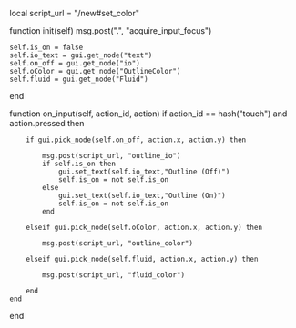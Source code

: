local script_url = "/new#set_color"

function init(self)
	msg.post(".", "acquire_input_focus")

	self.is_on = false
	self.io_text = gui.get_node("text")
	self.on_off = gui.get_node("io")
	self.oColor = gui.get_node("OutlineColor")
	self.fluid = gui.get_node("Fluid")

end

function on_input(self, action_id, action)
	if action_id == hash("touch") and action.pressed then

		if gui.pick_node(self.on_off, action.x, action.y) then

			msg.post(script_url, "outline_io")
			if self.is_on then
				gui.set_text(self.io_text,"Outline (Off)")
				self.is_on = not self.is_on
			else
				gui.set_text(self.io_text,"Outline (On)")
				self.is_on = not self.is_on
			end

		elseif gui.pick_node(self.oColor, action.x, action.y) then

			msg.post(script_url, "outline_color")

		elseif gui.pick_node(self.fluid, action.x, action.y) then

			msg.post(script_url, "fluid_color")

		end
	end
end